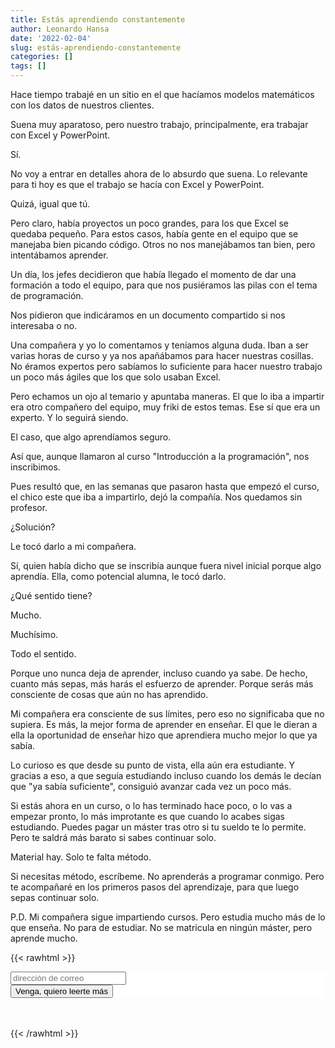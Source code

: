 ```yaml
---
title: Estás aprendiendo constantemente
author: Leonardo Hansa
date: '2022-02-04'
slug: estás-aprendiendo-constantemente
categories: []
tags: []
---
```


Hace tiempo trabajé en un sitio en el que hacíamos modelos matemáticos con los datos de nuestros clientes.

Suena muy aparatoso, pero nuestro trabajo, principalmente, era trabajar con Excel y PowerPoint.

Sí.

No voy a entrar en detalles ahora de lo absurdo que suena. Lo relevante para ti hoy es que el trabajo se hacía con Excel y PowerPoint.

Quizá, igual que tú.

Pero claro, había proyectos un poco grandes, para los que Excel se quedaba pequeño. Para estos casos, había gente en el equipo que se manejaba bien picando código. Otros no nos manejábamos tan bien, pero intentábamos aprender.

Un día, los jefes decidieron que había llegado el momento de dar una formación a todo el equipo, para que nos pusiéramos las pilas con el tema de programación.

Nos pidieron que indicáramos en un documento compartido si nos interesaba o no.

Una compañera y yo lo comentamos y teníamos alguna duda. Iban a ser varias horas de curso y ya nos apañábamos para hacer nuestras cosillas. No éramos expertos pero sabíamos lo suficiente para hacer nuestro trabajo un poco más ágiles que los que solo usaban Excel.

Pero echamos un ojo al temario y apuntaba maneras. El que lo iba a impartir era otro compañero del equipo, muy friki de estos temas. Ese sí que era un experto. Y lo seguirá siendo.

El caso, que algo aprendíamos seguro.

Así que, aunque llamaron al curso "Introducción a la programación", nos inscribimos.

Pues resultó que, en las semanas que pasaron hasta que empezó el curso, el chico este que iba a impartirlo, dejó la compañía. Nos quedamos sin profesor.

¿Solución?

Le tocó darlo a mi compañera.

Sí, quien había dicho que se inscribía aunque fuera nivel inicial porque algo aprendía. Ella, como potencial alumna, le tocó darlo.

¿Qué sentido tiene?

Mucho.

Muchísimo.

Todo el sentido.

Porque uno nunca deja de aprender, incluso cuando ya sabe. De hecho, cuanto más sepas, más harás el esfuerzo de aprender. Porque serás más consciente de cosas que aún no has aprendido.

Mi compañera era consciente de sus límites, pero eso no significaba que no supiera. Es más, la mejor forma de aprender en enseñar. El que le dieran a ella la oportunidad de enseñar hizo que aprendiera mucho mejor lo que ya sabía.

Lo curioso es que desde su punto de vista, ella aún era estudiante. Y gracias a eso, a que seguía estudiando incluso cuando los demás le decían que "ya sabía suficiente", consiguió avanzar cada vez un poco más.

Si estás ahora en un curso, o lo has terminado hace poco, o lo vas a empezar pronto, lo más improtante es que cuando lo acabes sigas estudiando. Puedes pagar un máster tras otro si tu sueldo te lo permite. Pero te saldrá más barato si sabes continuar solo.

Material hay. Solo te falta método.

Si necesitas método, escríbeme. No aprenderás a programar conmigo. Pero te acompañaré en los primeros pasos del aprendizaje, para que luego sepas continuar solo.



P.D. Mi compañera sigue impartiendo cursos. Pero estudia mucho más de lo que enseña. No para de estudiar. No se matricula en ningún máster, pero aprende mucho.

{{< rawhtml >}}
<!-- Begin Mailchimp Signup Form -->
<link href="//cdn-images.mailchimp.com/embedcode/horizontal-slim-10_7_dtp.css" rel="stylesheet" type="text/css">
<style type="text/css">
	#mc_embed_signup{background:#fff; clear:left; font:14px Helvetica,Arial,sans-serif; width:100%;}
</style>
<div id="mc_embed_signup">
<form action="https://gmail.us20.list-manage.com/subscribe/post?u=de9d714d023c472c9981ba7c0&amp;id=f857732e7c" method="post" id="mc-embedded-subscribe-form" name="mc-embedded-subscribe-form" class="validate" target="_blank" novalidate>
<div id="mc_embed_signup_scroll">
<input type="email" value="" name="EMAIL" class="email" id="mce-EMAIL" placeholder="dirección de correo" required>
    <!-- real people should not fill this in and expect good things - do not remove this or risk form bot signups-->
    <div style="position: absolute; left: -5000px;" aria-hidden="true"><input type="text" name="b_de9d714d023c472c9981ba7c0_f857732e7c" tabindex="-1" value=""></div>
        <div class="clear foot">
           <input type="submit" value="Venga, quiero leerte más" name="subscribe" id="mc-embedded-subscribe" class="button">
        </div>
	    </div>
</form>
</div>
</br>
</br>
{{< /rawhtml >}}



